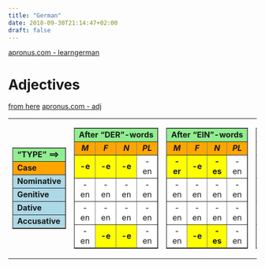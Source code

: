 ```yaml
---
title: "German"
date: 2018-09-30T21:14:47+02:00
draft: false
---
```


<a href="https://www.apronus.com/learngerman/learngerman.htm">apronus.com - learngerman</a>

# Adjectives
<a href="https://germangrinds.com/2011/06/14/the-slightly-easier-way-to-learn-german-adjective-endings/">from here</a>
<a href="https://www.apronus.com/learngerman/adj.htm">apronus.com - adj</a>

<table border="0" cellpadding="6">
  <tbody>
    <tr>
      <td>
        <table border="1" cellpadding="2" bgcolor="white">
          <tbody>
            <tr>
              <td bgcolor="lightgreen"><strong>“TYPE” ==&gt;</strong></td>
            </tr>
            <tr>
              <td bgcolor="orange"><strong>Case</strong>
            </tr>
            <tr>
              <td bgcolor="lightblue"><strong>Nominative</strong></td>
            </tr>
            <tr>
              <td bgcolor="lightblue"><strong>Genitive</strong></td>
            </tr>
            <tr>
              <td bgcolor="lightblue"><strong>Dative</strong></td>
            </tr>
            <tr>
              <td bgcolor="lightblue"><strong>Accusative</strong></td>
            </tr>
          </tbody>
        </table>
      </td>
      <td>
        <table border="1" cellpadding="2" bgcolor="white">
          <tbody>
            <tr>
              <td colspan="4" align="center" nowrap="nowrap" bgcolor="lightgreen"><strong>After “DER”-words</strong></td>
            </tr>
            <tr>
              <td align="center" bgcolor="orange"><strong><em>M</em></strong></td>
              <td align="center" bgcolor="orange"><strong><em>F</em></strong></td>
              <td align="center" bgcolor="orange"><strong><em>N</em></strong></td>
              <td align="center" bgcolor="orange"><strong><em>PL</em></strong></td>
            </tr>
            <tr>
              <td align="center" bgcolor="yellow"><strong>-e</strong></td>
              <td align="center" bgcolor="yellow"><strong>-e</strong></td>
              <td align="center" bgcolor="yellow"><strong>-e</strong></td>
              <td align="center">-en</td>
            </tr>
            <tr>
              <td align="center">-en</td>
              <td align="center">-en</td>
              <td align="center">-en</td>
              <td align="center">-en</td>
            </tr>
            <tr>
              <td align="center">-en</td>
              <td align="center">-en</td>
              <td align="center">-en</td>
              <td align="center">-en</td>
            </tr>
            <tr>
              <td align="center">-en</td>
              <td align="center" bgcolor="yellow"><strong>-e</strong></td>
              <td align="center" bgcolor="yellow"><strong>-e</strong></td>
              <td align="center">-en</td>
            </tr>
          </tbody>
        </table>
      </td>
      <td>
        <table border="1" cellpadding="2" bgcolor="white">
          <tbody>
            <tr>
              <td colspan="4" align="center" nowrap="nowrap" bgcolor="lightgreen"><strong>After “EIN”-words</strong></td>
            </tr>
            <tr>
              <td align="center" bgcolor="orange"><strong><em>M</em></strong></td>
              <td align="center" bgcolor="orange"><strong><em>F</em></strong></td>
              <td align="center" bgcolor="orange"><strong><em>N</em></strong></td>
              <td align="center" bgcolor="orange"><strong><em>PL</em></strong></td>
            </tr>
            <tr>
              <td align="center" bgcolor="yellow"><strong>-er</strong></td>
              <td align="center" bgcolor="yellow"><strong>-e</strong></td>
              <td align="center" bgcolor="yellow"><strong>-es</strong></td>
              <td align="center">-en</td>
            </tr>
            <tr>
              <td align="center">-en</td>
              <td align="center">-en</td>
              <td align="center">-en</td>
              <td align="center">-en</td>
            </tr>
            <tr>
              <td align="center">-en</td>
              <td align="center">-en</td>
              <td align="center">-en</td>
              <td align="center">-en</td>
            </tr>
            <tr>
              <td align="center">-en</td>
              <td align="center" bgcolor="yellow"><strong>-e</strong></td>
              <td align="center" bgcolor="yellow"><strong>-es</strong></td>
              <td align="center">-en</td>
            </tr>
          </tbody>
        </table>
      </td>
      <td>
        <table border="1" cellpadding="2" bgcolor="white">
          <tbody>
            <tr>
              <td colspan="4" align="center" nowrap="nowrap" bgcolor="lightgreen"><strong>Unpreceded</strong></td>
            </tr>
            <tr>
              <td align="center" bgcolor="orange"><strong><em>M</em></strong></td>
              <td align="center" bgcolor="orange"><strong><em>F</em></strong></td>
              <td align="center" bgcolor="orange"><strong><em>N</em></strong></td>
              <td align="center" bgcolor="orange"><strong><em>PL</em></strong></td>
            </tr>
            <tr>
              <td align="center">-er</td>
              <td align="center">-e</td>
              <td align="center">-es</td>
              <td align="center">-e</td>
            </tr>
            <tr>
              <td align="center" bgcolor="yellow"><strong>-en</strong></td>
              <td align="center">-er</td>
              <td align="center" bgcolor="yellow"><strong>-en</strong></td>
              <td align="center">-er</td>
            </tr>
            <tr>
              <td align="center">-em</td>
              <td align="center">-er</td>
              <td align="center">-em</td>
              <td align="center">-en</td>
            </tr>
            <tr>
              <td align="center">-en</td>
              <td align="center">-e</td>
              <td align="center">-es</td>
              <td align="center">-e</td>
            </tr>
          </tbody>
        </table>
      </td>
    </tr>
  </tbody>
</table>